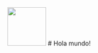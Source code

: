 <img src="https://octodex.github.com/images/nyantocat.gif" width="87px"> 
# Hola mundo! 




<!--
**tc-mustang/tc-mustang** is a ✨ _special_ ✨ repository because its `README.md` (this file) appears on your GitHub profile.
-->

